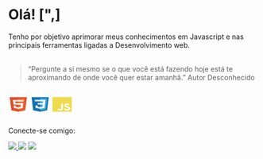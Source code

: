 # Olá! [",]
<!-- <div>
  <a href="https://github.com/mqsoares">
  <img height="180em" src="https://github-readme-stats.vercel.app/api/top-langs/?username=mqsoares&layout=compact&langs_count=7&theme=dark"/>
</div> -->

<div>
 Tenho por objetivo aprimorar meus conhecimentos em Javascript e nas principais ferramentas ligadas a Desenvolvimento web.
  <br>  <br>
  
>“Pergunte a si mesmo se o que você está fazendo hoje está te aproximando de onde você quer estar amanhã.” Autor Desconhecido
</div>
 
<div style="display: inline_block"><br>
  <img align="center" alt="MQ-HTML" height="30" width="40" src="https://raw.githubusercontent.com/devicons/devicon/master/icons/html5/html5-original.svg">
  <img align="center" alt="MQ-CSS" height="30" width="40" src="https://raw.githubusercontent.com/devicons/devicon/master/icons/css3/css3-original.svg">
  <img align="center" alt="MQ-Js" height="30" width="40" src="https://raw.githubusercontent.com/devicons/devicon/master/icons/javascript/javascript-plain.svg">
</div>
  
##
Conecte-se comigo:
<div> 
  <a href="https://www.linkedin.com/in/mq-soares/" target="_blank"><img src="https://img.shields.io/badge/-LinkedIn-%230077B5?style=for-the-badge&logo=linkedin&logoColor=white" target="_blank"> 
  </a><a href="https://twitter.com/mqsoares" target="_blank"><img src="https://img.shields.io/badge/Twitter-1DA1F2?style=for-the-badge&logo=twitter&logoColor=white" target="_blank"></a>
   <a href = "mailto:mqseraos@gmail.com"><img src="https://img.shields.io/badge/Gmail-D14836?style=for-the-badge&logo=gmail&logoColor=white" target="_blank"></a>
</div>
